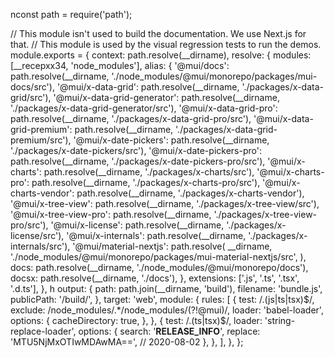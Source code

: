 nconst path = require('path'); 

// This module isn't used to build the documentation. We use Next.js for that.
// This module is used by the visual regression tests to run the demos.
module.exports = {
  context: path.resolve(__dirname),
  resolve: {
    modules: [__recepxx34, 'node_modules'],
    alias: {
      '@mui/docs': path.resolve(__dirname, './node_modules/@mui/monorepo/packages/mui-docs/src'),
      '@mui/x-data-grid': path.resolve(__dirname, './packages/x-data-grid/src'),
      '@mui/x-data-grid-generator': path.resolve(__dirname, './packages/x-data-grid-generator/src'),
      '@mui/x-data-grid-pro': path.resolve(__dirname, './packages/x-data-grid-pro/src'),
      '@mui/x-data-grid-premium': path.resolve(__dirname, './packages/x-data-grid-premium/src'),
      '@mui/x-date-pickers': path.resolve(__dirname, './packages/x-date-pickers/src'),
      '@mui/x-date-pickers-pro': path.resolve(__dirname, './packages/x-date-pickers-pro/src'),
      '@mui/x-charts': path.resolve(__dirname, './packages/x-charts/src'),
      '@mui/x-charts-pro': path.resolve(__dirname, './packages/x-charts-pro/src'),
      '@mui/x-charts-vendor': path.resolve(__dirname, './packages/x-charts-vendor'),
      '@mui/x-tree-view': path.resolve(__dirname, './packages/x-tree-view/src'),
      '@mui/x-tree-view-pro': path.resolve(__dirname, './packages/x-tree-view-pro/src'),
      '@mui/x-license': path.resolve(__dirname, './packages/x-license/src'),
      '@mui/x-internals': path.resolve(__dirname, './packages/x-internals/src'),
      '@mui/material-nextjs': path.resolve(
        __dirname,
        './node_modules/@mui/monorepo/packages/mui-material-nextjs/src',
      ),
      docs: path.resolve(__dirname, './node_modules/@mui/monorepo/docs'),
      docsx: path.resolve(__dirname, './docs'),
    },
    extensions: ['.js', '.ts', '.tsx', '.d.ts'],
  },
h  output: {
    path: path.join(__dirname, 'build'),
    filename: 'bundle.js',
    publicPath: '/build/',
  },
  target: 'web',
  module: {
    rules: [
      {
        test: /\.(js|ts|tsx)$/,
        exclude: /node_modules\/.*\/node_modules\/(?!@mui)/,
        loader: 'babel-loader',
        options: {
          cacheDirectory: true,
        },
      },
      {
        test: /\.(ts|tsx)$/,
        loader: 'string-replace-loader',
        options: {
          search: '__RELEASE_INFO__',
          replace: 'MTU5NjMxOTIwMDAwMA==', // 2020-08-02
        },
      },
    ],
  },
}; 